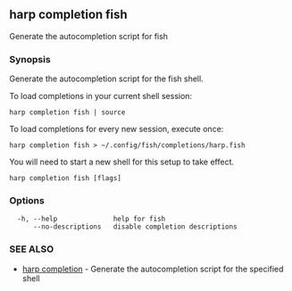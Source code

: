 ## harp completion fish

Generate the autocompletion script for fish

### Synopsis

Generate the autocompletion script for the fish shell.

To load completions in your current shell session:

	harp completion fish | source

To load completions for every new session, execute once:

	harp completion fish > ~/.config/fish/completions/harp.fish

You will need to start a new shell for this setup to take effect.


```
harp completion fish [flags]
```

### Options

```
  -h, --help              help for fish
      --no-descriptions   disable completion descriptions
```

### SEE ALSO

* [harp completion](harp_completion.md)	 - Generate the autocompletion script for the specified shell

